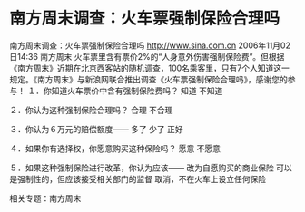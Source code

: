 # 南方周末调查：火车票强制保险合理吗

南方周末调查：火车票强制保险合理吗
http://www.sina.com.cn 2006年11月02日14:36 南方周末
火车票里含有票价2%的“人身意外伤害强制保险费”。但根据《南方周末》近期在北京西客站的随机调查，100名乘客里，只有7个人知道这一规定。《南方周末》与新浪网联合推出调查《火车票强制保险合理吗》，感谢您的参与！
１．你知道火车票价中含有强制保险费吗？
知道
不知道

２．你认为这种强制保险合理吗？
合理
不合理

３．你认为６万元的赔偿额度——
多了
少了
正好

４．如果你有选择权，你愿意购买这种保险吗？
愿意
不愿意

５．如果这种强制保险进行改革，你认为应该——
改为自愿购买的商业保险
可以是强制性的，但应该接受相关部门的监督
取消，不在火车上设立任何保险

相关专题：南方周末 

